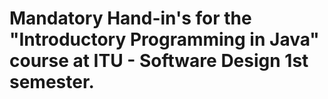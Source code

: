 # Mandatory Hand-in's for the "Introductory Programming in Java" course at ITU - Software Design 1st semester. 
